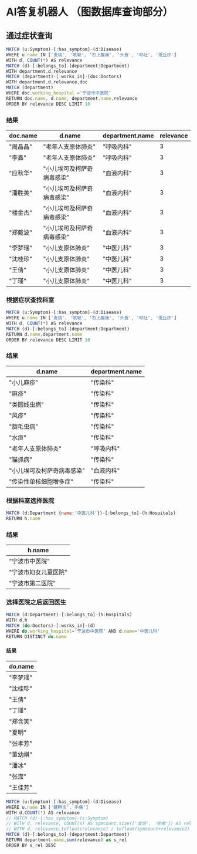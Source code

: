 # AI答复机器人 （图数据库查询部分）

## 通过症状查询

```js
MATCH (u:Symptom)-[:has_symptom]-(d:Disease)
WHERE u.name IN ['发烧', '咳嗽', '右上腹痛', '头昏', '呕吐', '斑丘疹']
WITH d, COUNT(*) AS relevance
MATCH (d)-[:belongs_to]-(department:Department)
WITH department,d,relevance
MATCH (department)-[:works_in]-(doc:Doctors)
WITH department,d,relevance,doc
MATCH (department)
WHERE doc.working_hospital ='宁波市中医院'
RETURN doc.name, d.name, department.name,relevance 
ORDER BY relevance DESC LIMIT 10
``````
### 结果
<center>
<table>
<thead>
  <tr>
    <th>doc.name</th>
    <th>d.name</th>
    <th>department.name</th>
    <th>relevance</th>
  </tr>
</thead>
<tbody>
  <tr>
    <td>"周晶晶"</td>
    <td>"老年人支原体肺炎"</td>
    <td>"呼吸内科"</td>
    <td>3</td>
  </tr>
  <tr>
    <td>"李鑫"</td>
    <td>"老年人支原体肺炎"</td>
    <td>"呼吸内科"</td>
    <td>3</td>
  </tr>
  <tr>
    <td>"应秋华"</td>
    <td>"小儿埃可及柯萨奇病毒感染"</td>
    <td>"血液内科"</td>
    <td>3</td>
  </tr>
  <tr>
    <td>"潘胜美"</td>
    <td>"小儿埃可及柯萨奇病毒感染"</td>
    <td>"血液内科"</td>
    <td>3</td>
  </tr>
  <tr>
    <td>"楼金杰"</td>
    <td>"小儿埃可及柯萨奇病毒感染"</td>
    <td>"血液内科"</td>
    <td>3</td>
  </tr>
  <tr>
    <td>"郑戴波"</td>
    <td>"小儿埃可及柯萨奇病毒感染"</td>
    <td>"血液内科"</td>
    <td>3</td>
  </tr>
  <tr>
    <td>"李梦瑶"</td>
    <td>"小儿支原体肺炎"</td>
    <td>"中医儿科"</td>
    <td>3</td>
  </tr>
  <tr>
    <td>"沈桂珍"</td>
    <td>"小儿支原体肺炎"</td>
    <td>"中医儿科"</td>
    <td>3</td>
  </tr>
  <tr>
    <td>"王倩"</td>
    <td>"小儿支原体肺炎"</td>
    <td>"中医儿科"</td>
    <td>3</td>
  </tr>
  <tr>
    <td>"丁瑾"</td>
    <td>"小儿支原体肺炎"</td>
    <td>"中医儿科"</td>
    <td>3</td>
  </tr>
</tbody>
</table>
</center>

### 根据症状查找科室

```js
MATCH (u:Symptom)-[:has_symptom]-(d:Disease)
WHERE u.name IN ['发烧', '咳嗽', '右上腹痛', '头昏', '呕吐', '斑丘疹']
WITH d, COUNT(*) AS relevance
MATCH (d)-[:belongs_to]-(department:Department)
RETURN d.name,department.name
ORDER BY relevance DESC LIMIT 10
```
### 结果
<center>
<table>
<thead>
  <tr>
    <th>d.name</th>
    <th>department.name</th>
  </tr>
</thead>
<tbody>
  <tr>
    <td>"小儿麻疹"</td>
    <td>"传染科"</td>
  </tr>
  <tr>
    <td>"麻疹"</td>
    <td>"传染科"</td>
  </tr>
  <tr>
    <td>"类圆线虫病"</td>
    <td>"传染科"</td>
  </tr>
  <tr>
    <td>"风疹"</td>
    <td>"传染科"</td>
  </tr>
  <tr>
    <td>"旋毛虫病"</td>
    <td>"传染科"</td>
  </tr>
  <tr>
    <td>"水痘"</td>
    <td>"传染科"</td>
  </tr>
  <tr>
    <td>"老年人支原体肺炎"</td>
    <td>"呼吸内科"</td>
  </tr>
  <tr>
    <td>"猫抓病"</td>
    <td>"传染科"</td>
  </tr>
  <tr>
    <td>"小儿埃可及柯萨奇病毒感染"</td>
    <td>"血液内科"</td>
  </tr>
  <tr>
    <td>"传染性单核细胞增多症"</td>
    <td>"传染科"</td>
  </tr>
</tbody>
</table>
</center>

### 根据科室选择医院

```js
MATCH (d:Department {name:'中医儿科'})-[:belongs_to]-(h:Hospitals)
RETURN h.name
```
### 结果
<center>
<table>
<thead>
  <tr>
    <th>h.name</th>
  </tr>
</thead>
<tbody>
  <tr>
    <td>"宁波市中医院"</td>
  </tr>
  <tr>
    <td>"宁波市妇女儿童医院"</td>
  </tr>
  <tr>
    <td>"宁波市第二医院"</td>
  </tr>
</tbody>
</table>
</center>

### 选择医院之后返回医生

```js
MATCH (d:Department)-[:belongs_to]-(h:Hospitals)
WITH d,h
MATCH (do:Doctors)-[:works_in]-(d)
WHERE do.working_hospital='宁波市中医院' AND d.name='中医儿科'
RETURN DISTINCT do.name

```
#### 结果

<center>
<table class="tg">
<thead>
  <tr>
    <th class="tg-0pky"><span style="font-weight:700;font-style:normal">do.name</span></th>
  </tr>
</thead>
<tbody>
  <tr>
    <td class="tg-86ms">"李梦瑶"</td>
  </tr>
  <tr>
    <td class="tg-86ms">"沈桂珍"</td>
  </tr>
  <tr>
    <td class="tg-86ms">"王倩"</td>
  </tr>
  <tr>
    <td class="tg-86ms">"丁瑾"</td>
  </tr>
  <tr>
    <td class="tg-86ms">"郑含笑"</td>
  </tr>
  <tr>
    <td class="tg-86ms">"夏明"</td>
  </tr>
  <tr>
    <td class="tg-86ms">"张孝芳"</td>
  </tr>
  <tr>
    <td class="tg-86ms">"董幼祺"</td>
  </tr>
  <tr>
    <td class="tg-86ms">"潘冰"</td>
  </tr>
  <tr>
    <td class="tg-86ms">"张滢"</td>
  </tr>
  <tr>
    <td class="tg-86ms">"王佳芳"</td>
  </tr>
</tbody>
</table>
</center>

```js
MATCH (u:Symptom)-[:has_symptom]-(d:Disease)
WHERE u.name IN ['腱鞘炎','手痛'] 
WITH d,COUNT(*) AS relevance
// MATCH (d)-[:has_symptom]-(s:Symptom)
// WITH d, relevance, COUNT(s) AS symcount,size(['发烧', '咳嗽']) AS relevance2
// WITH d, relevance,tofloat(relevance) / tofloat(symcount+relevance2) AS relevance_ratio
MATCH (d)-[:belongs_to]-(department:Department)
RETURN department.name,sum(relevance) as s_rel
ORDER BY s_rel DESC 
```